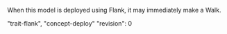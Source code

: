 When this model is deployed using Flank, it may immediately make a Walk.

"trait-flank", "concept-deploy"
"revision": 0